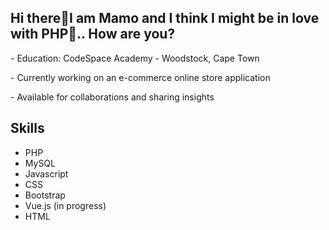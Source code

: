 <h2>Hi there👋I am Mamo and I think I might be in love with PHP👀.. How are you?</h2>
<p> - Education: CodeSpace Academy - Woodstock, Cape Town </p>
<p> - Currently working on an e-commerce online store application</p>
<p> - Available for collaborations and sharing insights</p>

<h2>Skills</h2>
<ul>
 <li>PHP</li>
 <li>MySQL </li>
<li>Javascript </li>
<li> CSS</li>
<li> Bootstrap </li>
 <li> Vue.js (in progress) </li>
<li>HTML</li>
</ul>

